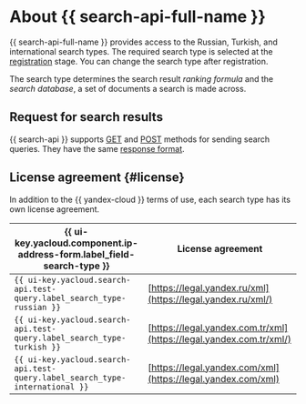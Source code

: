 # About {{ search-api-full-name }}

{{ search-api-full-name }} provides access to the Russian, Turkish, and international search types. The required search type is selected at the [registration](../operations/registration.md) stage. You can change the search type after registration.

The search type determines the search result _ranking formula_ and the _search database_, a set of documents a search is made across.

## Request for search results

{{ search-api }} supports [GET](get-request.md) and [POST](post-request.md) methods for sending search queries. They have the same [response format](response.md).

## License agreement {#license}

In addition to the {{ yandex-cloud }} terms of use, each search type has its own license agreement.

| {{ ui-key.yacloud.component.ip-address-form.label_field-search-type }} | License agreement |
|---|---|
| `{{ ui-key.yacloud.search-api.test-query.label_search_type-russian }}` | [https://legal.yandex.ru/xml](https://legal.yandex.ru/xml/) |
| `{{ ui-key.yacloud.search-api.test-query.label_search_type-turkish }}` | [https://legal.yandex.com.tr/xml](https://legal.yandex.com.tr/xml/) |
| `{{ ui-key.yacloud.search-api.test-query.label_search_type-international }}` | [https://legal.yandex.com/xml](https://legal.yandex.com/xml) |